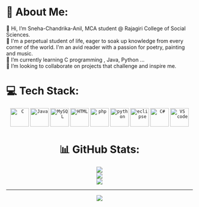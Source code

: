 # 💫 About Me:
👋 Hi, I’m Sneha-Chandrika-Anil, MCA student @ Rajagiri College of Social Sciences.<br>👀 I'm a perpetual student of life, eager to soak up knowledge from every corner of the world. I'm an avid reader with a passion for poetry, painting and music.<br>🌱 I’m currently learning C programming , Java, Python ...<br>💞️ I’m looking to collaborate on projects that challenge and inspire me.


# 💻 Tech Stack:
<div align="center">
  <code><img width="50" src="https://user-images.githubusercontent.com/25181517/192106070-46255bcf-65e6-4c6b-a296-bf8d0d8fb2a7.png" alt="C" title="C"/></code>
  <code><img width="50" src="https://user-images.githubusercontent.com/25181517/117201156-9a724800-adec-11eb-9a9d-3cd0f67da4bc.png" alt="Java" title="Java"/></code>
  <code><img width="50" src="https://user-images.githubusercontent.com/25181517/183896128-ec99105a-ec1a-4d85-b08b-1aa1620b2046.png" alt="MySQL" title="MySQL"/></code>
  <code><img width="50" src="https://user-images.githubusercontent.com/25181517/192158954-f88b5814-d510-4564-b285-dff7d6400dad.png" alt="HTML" title="HTML"/></code>
  <code><img width="50" src="https://user-images.githubusercontent.com/25181517/183570228-6a040b9f-3ddf-47a2-a201-743121dac664.png" alt="php" title="php"/></code>
  <code><img width="50" src="https://user-images.githubusercontent.com/25181517/183423507-c056a6f9-1ba8-4312-a350-19bcbc5a8697.png" alt="python" title="python"/></code>
  <code><img width="50" src="https://user-images.githubusercontent.com/25181517/192108892-6e9b5cdf-4e35-4a70-ad9a-801a93a07c1c.png" alt="eclipse" title="C#"/></code>
  <code><img width="50" src="https://user-images.githubusercontent.com/25181517/121405384-444d7300-c95d-11eb-959f-913020d3bf90.png" alt="C#" title="C#"/></code>
  <code><img width="50" src="https://user-images.githubusercontent.com/25181517/192108891-d86b6220-e232-423a-bf5f-90903e6887c3.png" alt="VS code" title="C#"/></code>
  
# 📊 GitHub Stats:
![](https://github-readme-stats.vercel.app/api?username=Sneha-Chandrika-Anil&theme=dark&hide_border=false&include_all_commits=false&count_private=false)<br/>
![](https://github-readme-streak-stats.herokuapp.com/?user=Sneha-Chandrika-Anil&theme=dark&hide_border=false)<br/>
![](https://github-readme-stats.vercel.app/api/top-langs/?username=Sneha-Chandrika-Anil&theme=dark&hide_border=false&include_all_commits=false&count_private=false&layout=compact)

---
[![](https://visitcount.itsvg.in/api?id=Sneha-Chandrika-Anil&icon=0&color=0)](https://visitcount.itsvg.in)

<!-- Proudly created with GPRM ( https://gprm.itsvg.in ) -->
